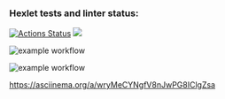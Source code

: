 ### Hexlet tests and linter status:
[![Actions Status](https://github.com/Maniackaa/python-project-lvl1/workflows/hexlet-check/badge.svg)](https://github.com/Maniackaa/python-project-lvl1/actions)
<a href="https://codeclimate.com/github/codeclimate/codeclimate/maintainability"><img src="https://api.codeclimate.com/v1/badges/a99a88d28ad37a79dbf6/maintainability" /></a>

![example workflow](https://github.com/Maniackaa/python-project-lvl1/actions/workflows/hello-world.yml/badge.svg)

![example workflow](https://github.com/Maniackaa/python-project-lvl1/actions/workflows/lint.yml/badge.svg)

https://asciinema.org/a/wryMeCYNgfV8nJwPG8IClgZsa
